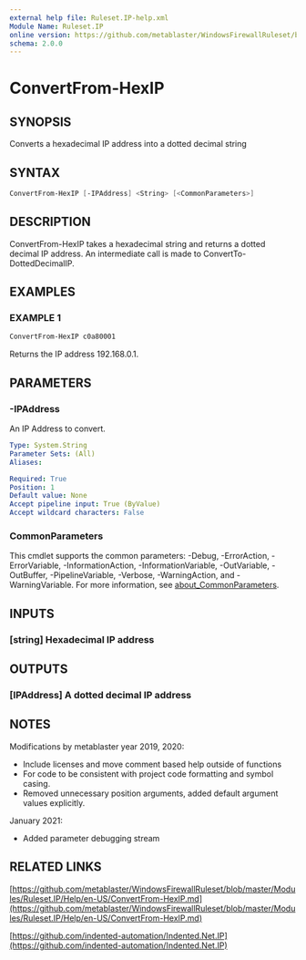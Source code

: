 ```yaml
---
external help file: Ruleset.IP-help.xml
Module Name: Ruleset.IP
online version: https://github.com/metablaster/WindowsFirewallRuleset/blob/master/Modules/Ruleset.IP/Help/en-US/ConvertFrom-HexIP.md
schema: 2.0.0
---
```


# ConvertFrom-HexIP

## SYNOPSIS

Converts a hexadecimal IP address into a dotted decimal string

## SYNTAX

```powershell
ConvertFrom-HexIP [-IPAddress] <String> [<CommonParameters>]
```

## DESCRIPTION

ConvertFrom-HexIP takes a hexadecimal string and returns a dotted decimal IP address.
An intermediate call is made to ConvertTo-DottedDecimalIP.

## EXAMPLES

### EXAMPLE 1

```powershell
ConvertFrom-HexIP c0a80001
```

Returns the IP address 192.168.0.1.

## PARAMETERS

### -IPAddress

An IP Address to convert.

```yaml
Type: System.String
Parameter Sets: (All)
Aliases:

Required: True
Position: 1
Default value: None
Accept pipeline input: True (ByValue)
Accept wildcard characters: False
```

### CommonParameters

This cmdlet supports the common parameters: -Debug, -ErrorAction, -ErrorVariable, -InformationAction, -InformationVariable, -OutVariable, -OutBuffer, -PipelineVariable, -Verbose, -WarningAction, and -WarningVariable. For more information, see [about_CommonParameters](http://go.microsoft.com/fwlink/?LinkID=113216).

## INPUTS

### [string] Hexadecimal IP address

## OUTPUTS

### [IPAddress] A dotted decimal IP address

## NOTES

Modifications by metablaster year 2019, 2020:

- Include licenses and move comment based help outside of functions
- For code to be consistent with project code formatting and symbol casing.
- Removed unnecessary position arguments, added default argument values explicitly.

January 2021:

- Added parameter debugging stream

## RELATED LINKS

[https://github.com/metablaster/WindowsFirewallRuleset/blob/master/Modules/Ruleset.IP/Help/en-US/ConvertFrom-HexIP.md](https://github.com/metablaster/WindowsFirewallRuleset/blob/master/Modules/Ruleset.IP/Help/en-US/ConvertFrom-HexIP.md)

[https://github.com/indented-automation/Indented.Net.IP](https://github.com/indented-automation/Indented.Net.IP)
